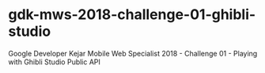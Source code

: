 # gdk-mws-2018-challenge-01-ghibli-studio
Google Developer Kejar Mobile Web Specialist 2018 - Challenge 01 - Playing with Ghibli Studio Public API
